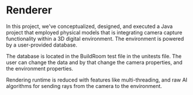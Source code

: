 # Renderer
In this project, we've conceptualized, designed, and executed a Java project that employed physical models that is
integrating camera capture functionality within a  3D digital environment.
The environment is powered by a user-provided database.

The database is located in the BuildRoom test file in the unitests file.
The user can change the data and by that change the camera properties, and the environment properties.

Rendering runtime is reduced with features like multi-threading, and raw AI algorithms for sending rays from the camera to the environment.
